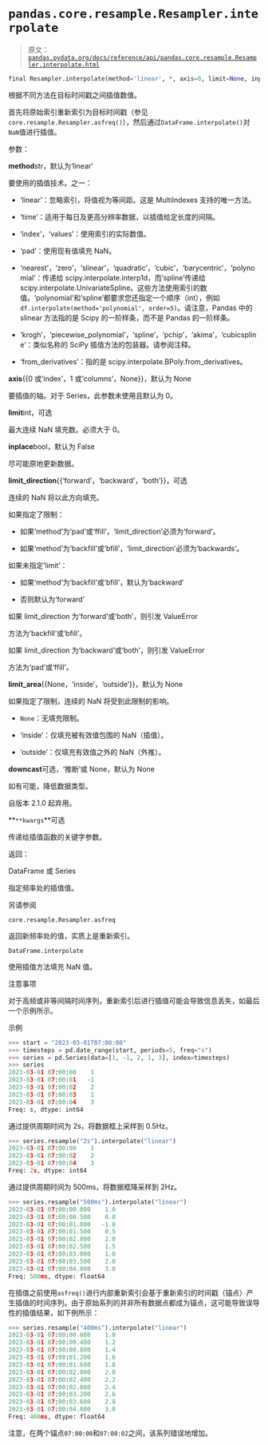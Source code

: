 # `pandas.core.resample.Resampler.interpolate`

> 原文：[`pandas.pydata.org/docs/reference/api/pandas.core.resample.Resampler.interpolate.html`](https://pandas.pydata.org/docs/reference/api/pandas.core.resample.Resampler.interpolate.html)

```py
final Resampler.interpolate(method='linear', *, axis=0, limit=None, inplace=False, limit_direction='forward', limit_area=None, downcast=_NoDefault.no_default, **kwargs)
```

根据不同方法在目标时间戳之间插值数值。

首先将原始索引重新索引为目标时间戳（参见`core.resample.Resampler.asfreq()`），然后通过`DataFrame.interpolate()`对`NaN`值进行插值。

参数：

**method**str，默认为‘linear’

要使用的插值技术。之一：

+   ‘linear’：忽略索引，将值视为等间距。这是 MultiIndexes 支持的唯一方法。

+   ‘time’：适用于每日及更高分辨率数据，以插值给定长度的间隔。

+   ‘index’，‘values’：使用索引的实际数值。

+   ‘pad’：使用现有值填充 NaN。

+   ‘nearest’，‘zero’，‘slinear’，‘quadratic’，‘cubic’，‘barycentric’，‘polynomial’：传递给 scipy.interpolate.interp1d，而‘spline’传递给 scipy.interpolate.UnivariateSpline。这些方法使用索引的数值。‘polynomial’和‘spline’都要求您还指定一个顺序（int），例如`df.interpolate(method='polynomial', order=5)`。请注意，Pandas 中的 slinear 方法指的是 Scipy 的一阶样条，而不是 Pandas 的一阶样条。

+   ‘krogh’，‘piecewise_polynomial’，‘spline’，‘pchip’，‘akima’，‘cubicspline’：类似名称的 SciPy 插值方法的包装器。请参阅注释。

+   ‘from_derivatives’：指的是 scipy.interpolate.BPoly.from_derivatives。

**axis**{{0 或‘index’，1 或‘columns’，None}}，默认为 None

要插值的轴。对于 Series，此参数未使用且默认为 0。

**limit**int，可选

最大连续 NaN 填充数。必须大于 0。

**inplace**bool，默认为 False

尽可能原地更新数据。

**limit_direction**{{‘forward’，‘backward’，‘both’}}，可选

连续的 NaN 将以此方向填充。

如果指定了限制：

+   如果‘method’为‘pad’或‘ffill’，‘limit_direction’必须为‘forward’。

+   如果‘method’为‘backfill’或‘bfill’，‘limit_direction’必须为‘backwards’。

如果未指定‘limit’：

+   如果‘method’为‘backfill’或‘bfill’，默认为‘backward’

+   否则默认为‘forward’

如果 limit_direction 为‘forward’或‘both’，则引发 ValueError

方法为‘backfill’或‘bfill’。

如果 limit_direction 为‘backward’或‘both’，则引发 ValueError

方法为‘pad’或‘ffill’。

**limit_area**{{None，‘inside’，‘outside’}}，默认为 None

如果指定了限制，连续的 NaN 将受到此限制的影响。

+   `None`：无填充限制。

+   ‘inside’：仅填充被有效值包围的 NaN（插值）。

+   ‘outside’：仅填充有效值之外的 NaN（外推）。

**downcast**可选，‘推断’或 None，默认为 None

如有可能，降低数据类型。

自版本 2.1.0 起弃用。

**``**kwargs``**可选

传递给插值函数的关键字参数。

返回：

DataFrame 或 Series

指定频率处的插值值。

另请参阅

`core.resample.Resampler.asfreq`

返回新频率处的值，实质上是重新索引。

`DataFrame.interpolate`

使用插值方法填充 NaN 值。

注意事项

对于高频或非等间隔时间序列，重新索引后进行插值可能会导致信息丢失，如最后一个示例所示。

示例

```py
>>> start = "2023-03-01T07:00:00"
>>> timesteps = pd.date_range(start, periods=5, freq="s")
>>> series = pd.Series(data=[1, -1, 2, 1, 3], index=timesteps)
>>> series
2023-03-01 07:00:00    1
2023-03-01 07:00:01   -1
2023-03-01 07:00:02    2
2023-03-01 07:00:03    1
2023-03-01 07:00:04    3
Freq: s, dtype: int64 
```

通过提供周期时间为 2s，将数据框上采样到 0.5Hz。

```py
>>> series.resample("2s").interpolate("linear")
2023-03-01 07:00:00    1
2023-03-01 07:00:02    2
2023-03-01 07:00:04    3
Freq: 2s, dtype: int64 
```

通过提供周期时间为 500ms，将数据框降采样到 2Hz。

```py
>>> series.resample("500ms").interpolate("linear")
2023-03-01 07:00:00.000    1.0
2023-03-01 07:00:00.500    0.0
2023-03-01 07:00:01.000   -1.0
2023-03-01 07:00:01.500    0.5
2023-03-01 07:00:02.000    2.0
2023-03-01 07:00:02.500    1.5
2023-03-01 07:00:03.000    1.0
2023-03-01 07:00:03.500    2.0
2023-03-01 07:00:04.000    3.0
Freq: 500ms, dtype: float64 
```

在插值之前使用`asfreq()`进行内部重新索引会基于重新索引的时间戳（锚点）产生插值的时间序列。由于原始系列的并非所有数据点都成为锚点，这可能导致误导性的插值结果，如下例所示：

```py
>>> series.resample("400ms").interpolate("linear")
2023-03-01 07:00:00.000    1.0
2023-03-01 07:00:00.400    1.2
2023-03-01 07:00:00.800    1.4
2023-03-01 07:00:01.200    1.6
2023-03-01 07:00:01.600    1.8
2023-03-01 07:00:02.000    2.0
2023-03-01 07:00:02.400    2.2
2023-03-01 07:00:02.800    2.4
2023-03-01 07:00:03.200    2.6
2023-03-01 07:00:03.600    2.8
2023-03-01 07:00:04.000    3.0
Freq: 400ms, dtype: float64 
```

注意，在两个锚点`07:00:00`和`07:00:02`之间，该系列错误地增加。
